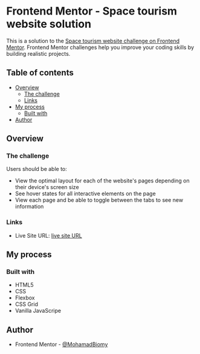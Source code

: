 # Frontend Mentor - Space tourism website solution

This is a solution to the [Space tourism website challenge on Frontend Mentor](https://www.frontendmentor.io/challenges/space-tourism-multipage-website-gRWj1URZ3). Frontend Mentor challenges help you improve your coding skills by building realistic projects. 

## Table of contents

- [Overview](#overview)
  - [The challenge](#the-challenge)
  - [Links](#links)
- [My process](#my-process)
  - [Built with](#built-with)
- [Author](#author)


## Overview

### The challenge

Users should be able to:

- View the optimal layout for each of the website's pages depending on their device's screen size
- See hover states for all interactive elements on the page
- View each page and be able to toggle between the tabs to see new information


### Links

- Live Site URL: [live site URL](https://mohamadbiomy.github.io/space-multi-page)

## My process

### Built with

- HTML5
- CSS
- Flexbox
- CSS Grid
- Vanilla JavaScripe


## Author

- Frontend Mentor - [@MohamadBiomy](https://www.frontendmentor.io/profile/MohamadBiomy)
